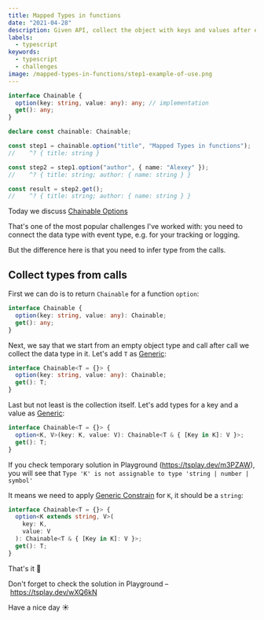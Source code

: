 ```yaml
---
title: Mapped Types in functions
date: "2021-04-28"
description: Given API, collect the object with keys and values after each call
labels:
  - typescript
keywords:
  - typescript
  - challenges
image: /mapped-types-in-functions/step1-example-of-use.png
---
```


```typescript title="Example of Chainable Options use"
interface Chainable {
  option(key: string, value: any): any; // implementation
  get(): any;
}

declare const chainable: Chainable;

const step1 = chainable.option("title", "Mapped Types in functions");
//    ^? { title: string }

const step2 = step1.option("author", { name: "Alexey" });
//    ^? { title: string; author: { name: string } }

const result = step2.get();
//    ^? { title: string; author: { name: string } }
```

Today we discuss [Chainable Options](https://github.com/type-challenges/type-challenges/blob/master/questions/12-medium-chainable-options/README.md)

That's one of the most popular challenges I've worked with: you need to connect the data type with event type, e.g. for your tracking or logging.

But the difference here is that you need to infer type from the calls.

## Collect types from calls

First we can do is to return `Chainable` for a function `option`:

```typescript title="Change ReturnType for option function"
interface Chainable {
  option(key: string, value: any): Chainable;
  get(): any;
}
```

Next, we say that we start from an empty object type and call after call we collect the data type in it. Let's add `T` as [Generic](https://www.typescriptlang.org/docs/handbook/2/generics.html):

```typescript title="Added generic type T"
interface Chainable<T = {}> {
  option(key: string, value: any): Chainable;
  get(): T;
}
```

Last but not least is the collection itself. Let's add types for a key and a value as [Generic](https://www.typescriptlang.org/docs/handbook/2/generics.html):

```typescript title="Add key and value for every option call"
interface Chainable<T = {}> {
  option<K, V>(key: K, value: V): Chainable<T & { [Key in K]: V }>;
  get(): T;
}
```

If you check temporary solution in Playground (https://tsplay.dev/m3PZAW), you will see that `Type 'K' is not assignable to type 'string | number | symbol'`

It means we need to apply [Generic Constrain](https://www.typescriptlang.org/docs/handbook/2/generics.html#generic-constraints) for `K`, it should be a `string`:

```typescript title="Solution"
interface Chainable<T = {}> {
  option<K extends string, V>(
    key: K,
    value: V
  ): Chainable<T & { [Key in K]: V }>;
  get(): T;
}
```

That's it 💪

Don't forget to check the solution in Playground – https://tsplay.dev/wXQ6kN

Have a nice day ☀️
